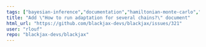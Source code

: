 ```yaml
---
tags: ["bayesian-inference","documentation","hamiltonian-monte-carlo","help-wanted","probabilistic-programming","sampling-methods"]
title: "Add \"How to run adaptation for several chains?\" document"
html_url: "https://github.com/blackjax-devs/blackjax/issues/321"
user: "rlouf"
repo: "blackjax-devs/blackjax"
---
```


